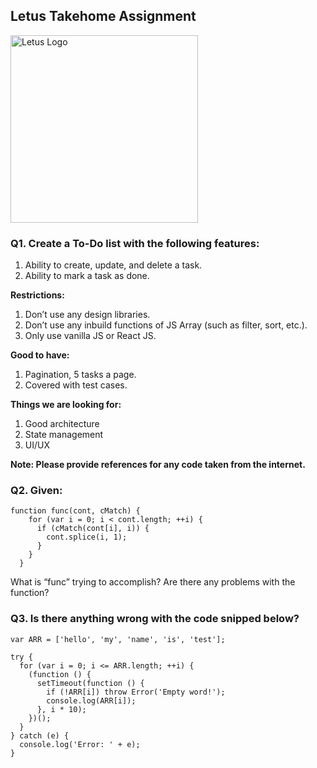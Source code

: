 ## Letus Takehome Assignment

<img 
  src="https://s3-eu-west-1.amazonaws.com/tpd/logos/5fc8ff888f14430001f4b141/0x0.png"
  alt="Letus Logo"
  width="300px"
/>

### Q1. Create a To-Do list with the following features:
1. Ability to create, update, and delete a task.
2. Ability to mark a task as done.

<strong>Restrictions:</strong>
1. Don’t use any design libraries.
2. Don’t use any inbuild functions of JS Array (such as filter, sort, etc.).
3. Only use vanilla JS or React JS.

<strong>Good to have:</strong>
1. Pagination, 5 tasks a page.
2. Covered with test cases.

<strong>Things we are looking for:</strong>
1. Good architecture
2. State management
3. UI/UX

<strong>Note: Please provide references for any code taken from the internet.</strong>


### Q2. Given:
```
function func(cont, cMatch) {
    for (var i = 0; i < cont.length; ++i) {
      if (cMatch(cont[i], i)) {
        cont.splice(i, 1);
      }
    }
  }
```
What is “func” trying to accomplish? Are there any problems with the function?


### Q3. Is there anything wrong with the code snipped below?
```
var ARR = ['hello', 'my', 'name', 'is', 'test'];

try {
  for (var i = 0; i <= ARR.length; ++i) {
    (function () {
      setTimeout(function () {
        if (!ARR[i]) throw Error('Empty word!');
        console.log(ARR[i]);
      }, i * 10);
    })();
  }
} catch (e) {
  console.log('Error: ' + e);
}